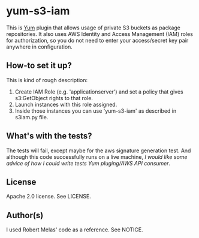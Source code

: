 # yum-s3-iam

This is [Yum](http://yum.baseurl.org/) plugin that allows usage of
private S3 buckets as package repositories. It also uses AWS Identity
and Access Management (IAM) roles for authorization, so you do not
need to enter your access/secret key pair anywhere in configuration.

## How-to set it up?

This is kind of rough description:

1. Create IAM Role (e.g. 'applicationserver') and set a policy that
gives s3:GetObject rights to that role.
2. Launch instances with this role assigned.
3. Inside those instances you can use 'yum-s3-iam' as described in
s3iam.py file.

## What's with the tests?

The tests will fail, except maybe for the aws signature generation
test. And although this code successfully runs on a live machine, _I
would like some advice of how I could write tests Yum pluging/AWS API
consumer_.

## License

Apache 2.0 license. See LICENSE.

## Author(s)

I used Robert Melas' code as a reference. See NOTICE.

